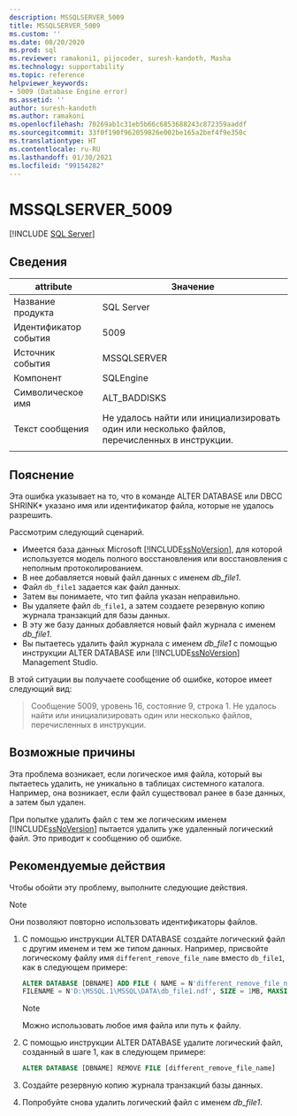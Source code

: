 ```yaml
---
description: MSSQLSERVER_5009
title: MSSQLSERVER_5009
ms.custom: ''
ms.date: 08/20/2020
ms.prod: sql
ms.reviewer: ramakoni1, pijocoder, suresh-kandoth, Masha
ms.technology: supportability
ms.topic: reference
helpviewer_keywords:
- 5009 (Database Engine error)
ms.assetid: ''
author: suresh-kandoth
ms.author: ramakoni
ms.openlocfilehash: 70269ab1c31eb5b66c6853688243c872359aaddf
ms.sourcegitcommit: 33f0f190f962059826e002be165a2bef4f9e350c
ms.translationtype: HT
ms.contentlocale: ru-RU
ms.lasthandoff: 01/30/2021
ms.locfileid: "99154282"
---
```

# <a name="mssqlserver_5009"></a>MSSQLSERVER_5009
 [!INCLUDE [SQL Server](../../includes/applies-to-version/sqlserver.md)]

## <a name="details"></a>Сведения

|attribute|Значение|
|---|---|
|Название продукта|SQL Server|
|Идентификатор события|5009|
|Источник события|MSSQLSERVER|
|Компонент|SQLEngine|
|Символическое имя|ALT_BADDISKS|
|Текст сообщения|Не удалось найти или инициализировать один или несколько файлов, перечисленных в инструкции.|
||

## <a name="explanation"></a>Пояснение

Эта ошибка указывает на то, что в команде ALTER DATABASE или DBCC SHRINK* указано имя или идентификатор файла, которые не удалось разрешить.

Рассмотрим следующий сценарий.

- Имеется база данных Microsoft [!INCLUDE[ssNoVersion](../../includes/ssnoversion-md.md)], для которой используется модель полного восстановления или восстановления с неполным протоколированием.
- В нее добавляется новый файл данных с именем *db_file1*.
- Файл `db_file1` задается как файл данных.
- Затем вы понимаете, что тип файла указан неправильно.
- Вы удаляете файл `db_file1`, а затем создаете резервную копию журнала транзакций для базы данных.
- В эту же базу данных добавляется новый файл журнала с именем *db_file1*.
- Вы пытаетесь удалить файл журнала с именем *db_file1* с помощью инструкции ALTER DATABASE или [!INCLUDE[ssNoVersion](../../includes/ssnoversion-md.md)] Management Studio.

В этой ситуации вы получаете сообщение об ошибке, которое имеет следующий вид:

> Сообщение 5009, уровень 16, состояние 9, строка 1. Не удалось найти или инициализировать один или несколько файлов, перечисленных в инструкции.

## <a name="possible-causes"></a>Возможные причины

Эта проблема возникает, если логическое имя файла, который вы пытаетесь удалить, не уникально в таблицах системного каталога. Например, она возникает, если файл существовал ранее в базе данных, а затем был удален.

При попытке удалить файл с тем же логическим именем [!INCLUDE[ssNoVersion](../../includes/ssnoversion-md.md)] пытается удалить уже удаленный логический файл. Это приводит к сообщению об ошибке.

## <a name="user-action"></a>Рекомендуемые действия

Чтобы обойти эту проблему, выполните следующие действия.

> [!NOTE]
> Они позволяют повторно использовать идентификаторы файлов.

1. С помощью инструкции ALTER DATABASE создайте логический файл с другим именем и тем же типом данных. Например, присвойте логическому файлу имя `different_remove_file_name` вместо `db_file1`, как в следующем примере:

    ```sql
    ALTER DATABASE [DBNAME] ADD FILE ( NAME = N'different_remove_file_name',
    FILENAME = N'D:\MSSQL.1\MSSQL\DATA\db_file1.ndf', SIZE = 1MB, MAXSIZE = 1MB)
    ```

    > [!NOTE]
    > Можно использовать любое имя файла или путь к файлу.

1. С помощью инструкции ALTER DATABASE удалите логический файл, созданный в шаге 1, как в следующем примере:

    ```sql
    ALTER DATABASE [DBNAME] REMOVE FILE [different_remove_file_name]
    ```

1. Создайте резервную копию журнала транзакций базы данных.
1. Попробуйте снова удалить логический файл с именем *db_file1*.
